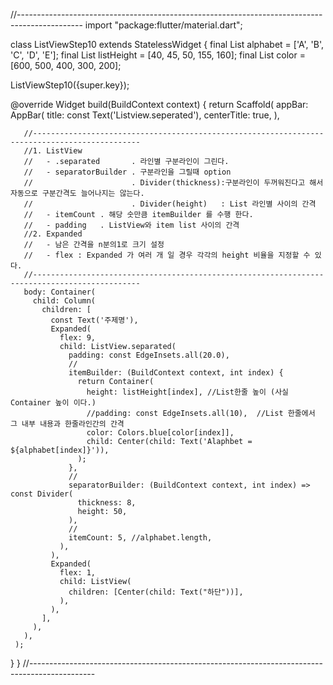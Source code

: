 //----------------------------------------------------------------------------------------------
import "package:flutter/material.dart";

class ListViewStep10 extends StatelessWidget {
  final List<String> alphabet = <String>['A', 'B', 'C', 'D', 'E'];
  final List<double> listHeight = <double>[40, 45, 50, 155, 160];
  final List<int> color = <int>[600, 500, 400, 300, 200];

  ListViewStep10({super.key});

  @override
  Widget build(BuildContext context) {
    return Scaffold(
      appBar: AppBar(
        title: const Text('Listview.seperated'),
        centerTitle: true,
      ),

       //----------------------------------------------------------------------------------------------
       //1. ListView
       //   - .separated       . 라인별 구분라인이 그린다.
       //   - separatorBuilder . 구분라인을 그릴때 option
       //                      . Divider(thickness):구분라인이 두꺼워진다고 해서 자동으로 구분간격도 늘어나지는 않는다.
       //                      . Divider(height)   : List 라인별 사이의 간격
       //   - itemCount . 해당 숫만큼 itemBuilder 를 수행 한다.
       //   - padding   . ListView와 item list 사이의 간격
       //2. Expanded
       //   - 남은 간격을 n분의1로 크기 설정
       //   - flex : Expanded 가 여러 개 일 경우 각각의 height 비율을 지정할 수 있다.
       //----------------------------------------------------------------------------------------------
       body: Container(
         child: Column(
           children: [
             const Text('주제명'),
             Expanded(
               flex: 9,
               child: ListView.separated(
                 padding: const EdgeInsets.all(20.0),
                 //
                 itemBuilder: (BuildContext context, int index) {
                   return Container(
                     height: listHeight[index], //List한줄 높이 (사실 Container 높이 이다.)
                     //padding: const EdgeInsets.all(10),  //List 한줄에서 그 내부 내용과 한줄라인간의 간격
                     color: Colors.blue[color[index]],
                     child: Center(child: Text('Alaphbet = ${alphabet[index]}')),
                   );
                 },
                 //
                 separatorBuilder: (BuildContext context, int index) => const Divider(
                   thickness: 8,
                   height: 50,
                 ),
                 //
                 itemCount: 5, //alphabet.length,
               ),
             ),
             Expanded(
               flex: 1,
               child: ListView(
                 children: [Center(child: Text("하단"))],
               ),
             ),
           ],
         ),
       ),
     );
   }
 }
//----------------------------------------------------------------------------------------------

